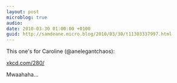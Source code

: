```yaml
---
layout: post
microblog: true
audio: 
date: 2010-03-30 01:00:00 +0100
guid: http://samdeane.micro.blog/2010/03/30/t11303337997.html
---
```

This one's for Caroline (@anelegantchaos):

[xkcd.com/280/](http://xkcd.com/280/)

Mwaahaha...
